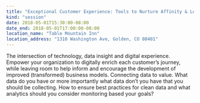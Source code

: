 ```yaml
---
title: "Exceptional Customer Experience: Tools to Nurture Affinity & Loyalty"
kind: "session"
date: 2018-05-01T15:30:00-08:00
date_end: 2018-05-01T17:00:00-08:00
location_name: "Table Mountain Inn"
location_address: "1310 Washington Ave, Golden, CO 80401"
---
```


The intersection of technology, data insight and digital experience. Empower your organization to digitally enrich each customer’s journey, while leaving room to help inform and encourage the development of improved (transformed) business models. Connecting data to value. What data do you have or more importantly what data don’t you have that you should be collecting. How to ensure best practices for clean data and what analytics should you consider monitoring based your goals?
